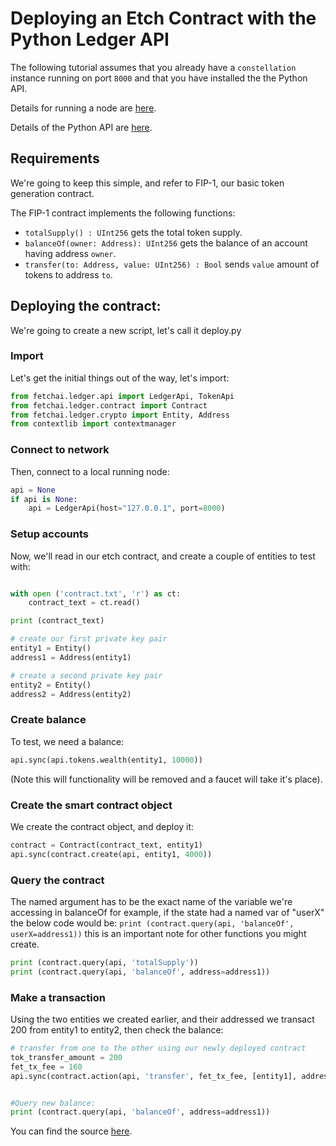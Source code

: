 # Deploying an Etch Contract with the Python Ledger API

The following tutorial assumes that you already have a `constellation` instance running on port `8000` and that you have installed the the Python API.

Details for running a node are <a href="/getting-started/run-a-node/" target=_blank>here</a>.

Details of the Python API are <a href="/getting-started/python-api-install/" target=_blank>here</a>.

## Requirements

We're going to keep this simple, and refer to FIP-1, our basic token generation contract. 

The FIP-1 contract implements the following functions:

-   `totalSupply() : UInt256` gets the total token supply.
-   `balanceOf(owner: Address): UInt256` gets the balance of an account having address `owner`.
-   `transfer(to: Address, value: UInt256) : Bool` sends `value` amount of tokens to address `to`.

## Deploying the contract:

We're going to create a new script, let's call it deploy.py

### Import 
Let's get the initial things out of the way, let's import:

```python 
from fetchai.ledger.api import LedgerApi, TokenApi
from fetchai.ledger.contract import Contract
from fetchai.ledger.crypto import Entity, Address
from contextlib import contextmanager

```

### Connect to network
Then, connect to a local running node:

```python
api = None
if api is None:
    api = LedgerApi(host="127.0.0.1", port=8000)

```

### Setup accounts
Now, we'll read in our etch contract, and create a couple of entities to test with:

```python 

with open ('contract.txt', 'r') as ct:
    contract_text = ct.read()

print (contract_text)

# create our first private key pair
entity1 = Entity()
address1 = Address(entity1)

# create a second private key pair
entity2 = Entity()
address2 = Address(entity2)

```

### Create balance
To test, we need a balance: 
```python 
api.sync(api.tokens.wealth(entity1, 10000))
```
(Note this will functionality will be removed and a faucet will take it's place).


### Create the smart contract object

We create the contract object, and deploy it:
```python 
contract = Contract(contract_text, entity1)
api.sync(contract.create(api, entity1, 4000))
```


### Query the contract
The named argument has to be the exact name of the variable we're accessing in balanceOf
for example, if the state had a named var of "userX" the below code would be:
`print (contract.query(api, 'balanceOf', userX=address1))`
this is an important note for other functions you might create.

```python 
print (contract.query(api, 'totalSupply'))
print (contract.query(api, 'balanceOf', address=address1))
```

### Make a transaction

Using the two entities we created earlier, and their addressed we transact 200 from entity1 to entity2, then check the balance:

```python 
# transfer from one to the other using our newly deployed contract
tok_transfer_amount = 200
fet_tx_fee = 160
api.sync(contract.action(api, 'transfer', fet_tx_fee, [entity1], address1, address2, tok_transfer_amount))


#Query new balance: 
print (contract.query(api, 'balanceOf', address=address1))
```


You can find the source <a href="https://github.com/fetchai/etch-examples/blob/master/Fet-1/submit_contract.py" target=_blank>here</a>.

<br/>
